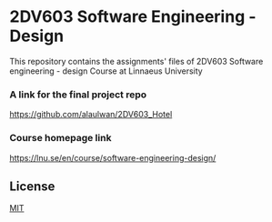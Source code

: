 #  2DV603 Software Engineering - Design

This repository contains the assignments' files of 2DV603 Software engineering - design Course at Linnaeus University

### A link for the final project repo
https://github.com/alaulwan/2DV603_Hotel

### Course homepage link

https://lnu.se/en/course/software-engineering-design/

## License
[MIT](https://choosealicense.com/licenses/mit/)
